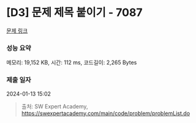 # [D3] 문제 제목 붙이기 - 7087 

[문제 링크](https://swexpertacademy.com/main/code/problem/problemDetail.do?contestProbId=AWkIdD46A5EDFAXC) 

### 성능 요약

메모리: 19,152 KB, 시간: 112 ms, 코드길이: 2,265 Bytes

### 제출 일자

2024-01-13 15:02



> 출처: SW Expert Academy, https://swexpertacademy.com/main/code/problem/problemList.do